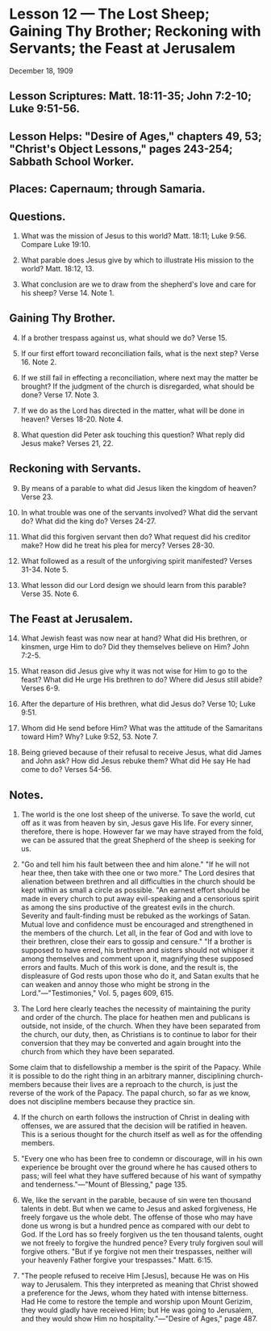 # Lesson 12 — The Lost Sheep; Gaining Thy Brother; Reckoning with Servants; the Feast at Jerusalem

December 18, 1909

## Lesson Scriptures: Matt. 18:11-35; John 7:2-10; Luke 9:51-56.
## Lesson Helps: "Desire of Ages," chapters 49, 53; "Christ's Object Lessons," pages 243-254; Sabbath School Worker.

## Places: Capernaum; through Samaria.

## Questions.

1. What was the mission of Jesus to this world? Matt. 18:11; Luke 9:56. Compare Luke 19:10.

2. What parable does Jesus give by which to illustrate His mission to the world? Matt. 18:12, 13.

3. What conclusion are we to draw from the shepherd's love and care for his sheep? Verse 14. Note 1.

## Gaining Thy Brother.

4. If a brother trespass against us, what should we do? Verse 15.

5. If our first effort toward reconciliation fails, what is the next step? Verse 16. Note 2.

6. If we still fail in effecting a reconciliation, where next may the matter be brought? If the judgment of the church is disregarded, what should be done? Verse 17. Note 3.

7. If we do as the Lord has directed in the matter, what will be done in heaven? Verses 18-20. Note 4.

8. What question did Peter ask touching this question? What reply did Jesus make? Verses 21, 22.

## Reckoning with Servants.

9. By means of a parable to what did Jesus liken the kingdom of heaven? Verse 23.

10. In what trouble was one of the servants involved? What did the servant do? What did the king do? Verses 24-27.

11. What did this forgiven servant then do? What request did his creditor make? How did he treat his plea for mercy? Verses 28-30.

12. What followed as a result of the unforgiving spirit manifested? Verses 31-34. Note 5.

13. What lesson did our Lord design we should learn from this parable? Verse 35. Note 6.

## The Feast at Jerusalem.

14. What Jewish feast was now near at hand? What did His brethren, or kinsmen, urge Him to do? Did they themselves believe on Him? John 7:2-5.

15. What reason did Jesus give why it was not wise for Him to go to the feast? What did He urge His brethren to do? Where did Jesus still abide? Verses 6-9.

16. After the departure of His brethren, what did Jesus do? Verse 10; Luke 9:51.

17. Whom did He send before Him? What was the attitude of the Samaritans toward Him? Why? Luke 9:52, 53. Note 7.

18. Being grieved because of their refusal to receive Jesus, what did James and John ask? How did Jesus rebuke them? What did He say He had come to do? Verses 54-56.

## Notes.

1. The world is the one lost sheep of the universe. To save the world, cut off as it was from heaven by sin, Jesus gave His life. For every sinner, therefore, there is hope. However far we may have strayed from the fold, we can be assured that the great Shepherd of the sheep is seeking for us.

2. "Go and tell him his fault between thee and him alone." "If he will not hear thee, then take with thee one or two more." The Lord desires that alienation between brethren and all difficulties in the church should be kept within as small a circle as possible. "An earnest effort should be made in every church to put away evil-speaking and a censorious spirit as among the sins productive of the greatest evils in the church. Severity and fault-finding must be rebuked as the workings of Satan. Mutual love and confidence must be encouraged and strengthened in the members of the church. Let all, in the fear of God and with love to their brethren, close their ears to gossip and censure." "If a brother is supposed to have erred, his brethren and sisters should not whisper it among themselves and comment upon it, magnifying these supposed errors and faults. Much of this work is done, and the result is, the displeasure of God rests upon those who do it, and Satan exults that he can weaken and annoy those who might be strong in the Lord."—"Testimonies," Vol. 5, pages 609, 615.

3. The Lord here clearly teaches the necessity of maintaining the purity and order of the church. The place for heathen men and publicans is outside, not inside, of the church. When they have been separated from the church, our duty, then, as Christians is to continue to labor for their conversion that they may be converted and again brought into the church from which they have been separated.

Some claim that to disfellowship a member is the spirit of the Papacy. While it is possible to do the right thing in an arbitrary manner, disciplining church-members because their lives are a reproach to the church, is just the reverse of the work of the Papacy. The papal church, so far as we know, does not discipline members because they practice sin.

4. If the church on earth follows the instruction of Christ in dealing with offenses, we are assured that the decision will be ratified in heaven. This is a serious thought for the church itself as well as for the offending members.

5. "Every one who has been free to condemn or discourage, will in his own experience be brought over the ground where he has caused others to pass; will feel what they have suffered because of his want of sympathy and tenderness."—"Mount of Blessing," page 135.

6. We, like the servant in the parable, because of sin were ten thousand talents in debt. But when we came to Jesus and asked forgiveness, He freely forgave us the whole debt. The offense of those who may have done us wrong is but a hundred pence as compared with our debt to God. If the Lord has so freely forgiven us the ten thousand talents, ought we not freely to forgive the hundred pence? Every truly forgiven soul will forgive others. "But if ye forgive not men their trespasses, neither will your heavenly Father forgive your trespasses." Matt. 6:15.

7. "The people refused to receive Him [Jesus], because He was on His way to Jerusalem. This they interpreted as meaning that Christ showed a preference for the Jews, whom they hated with intense bitterness. Had He come to restore the temple and worship upon Mount Gerizim, they would gladly have received Him; but He was going to Jerusalem, and they would show Him no hospitality."—"Desire of Ages," page 487.